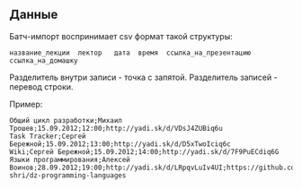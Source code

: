 ## Данные

Батч-импорт воспринимает csv формат такой структуры:

    название_лекции  лектор   дата  время  ссылка_на_презентацию  ссылка_на_домашку

Разделитель внутри записи - точка с запятой. Разделитель записей - перевод строки.

Пример:

    Общий цикл разработки;Михаил Трошев;15.09.2012;12:00;http://yadi.sk/d/VDsJ4ZUBiq6u
    Task Tracker;Сергей Бережной;15.09.2012;13:00;http://yadi.sk/d/D5xTwoIciq6c
    Wiki;Сергей Бережной;15.09.2012;14:00;http://yadi.sk/d/7F9PuECdiq6G
    Языки программирования;Алексей Воинов;28.09.2012;19:00;http://yadi.sk/d/LRpqvLuIv4UI;https://github.com/yandex-shri/dz-programming-languages
